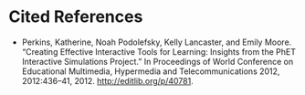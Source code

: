 # Cited References

* Perkins, Katherine, Noah Podolefsky, Kelly Lancaster, and Emily Moore. “Creating Effective Interactive Tools for Learning:  Insights from the PhET Interactive Simulations Project.” In Proceedings of World Conference on Educational Multimedia, Hypermedia and Telecommunications 2012, 2012:436–41, 2012. http://editlib.org/p/40781.
